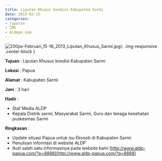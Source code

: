 ```yaml
---
title: Liputan Khusus kondisi Kabupaten Sarmi
date: 2013-02-15
categories:
- laporan
- CMS
- Aldepe.com
---
```


![200px-Februari_15-18_2013_Liputan_Khusus_Sarmi.jpg](/uploads/200px-Februari_15-18_2013_Liputan_Khusus_Sarmi.jpg){: .img-responsive .center-block }

**Tujuan** : Liputan Khusus kondisi Kabupaten Sarmi

**Lokasi** : Papua

**Alamat** : Kabupaten Sarmi

**Jam** : 3 hari

**Hadir** : 
* Staf Media ALDP
* Kepala Distrik sarmi, Masyarakat Sarmi, Guru dan tenaga kesehatan puskesmas Sarmi

**Ringkasan** : 
* Update situasi Papua untuk isu Ekosob di Kabupaten Sarmi
* Penulisan informasi di website ALDP
* Ikuti salah satu informasinya pada website kami [http://www.aldp-papua.com/?p=8888](http://www.aldp-papua.com/?p=8888)
